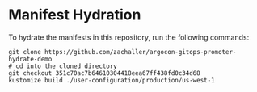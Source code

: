 # Manifest Hydration

To hydrate the manifests in this repository, run the following commands:

```shell
git clone https://github.com/zachaller/argocon-gitops-promoter-hydrate-demo
# cd into the cloned directory
git checkout 351c70ac7b64610304418eea67ff438fd0c34d68
kustomize build ./user-configuration/production/us-west-1
```
